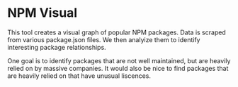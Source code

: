 # NPM Visual

This tool creates a visual graph of popular NPM packages. Data is scraped from various package.json files. We then analyize them to identify interesting package relationships. 

One goal is to identify packages that are not well maintained, but are heavily relied on by massive companies. It would also be nice to find packages that are heavily relied on that have unusual liscences.
